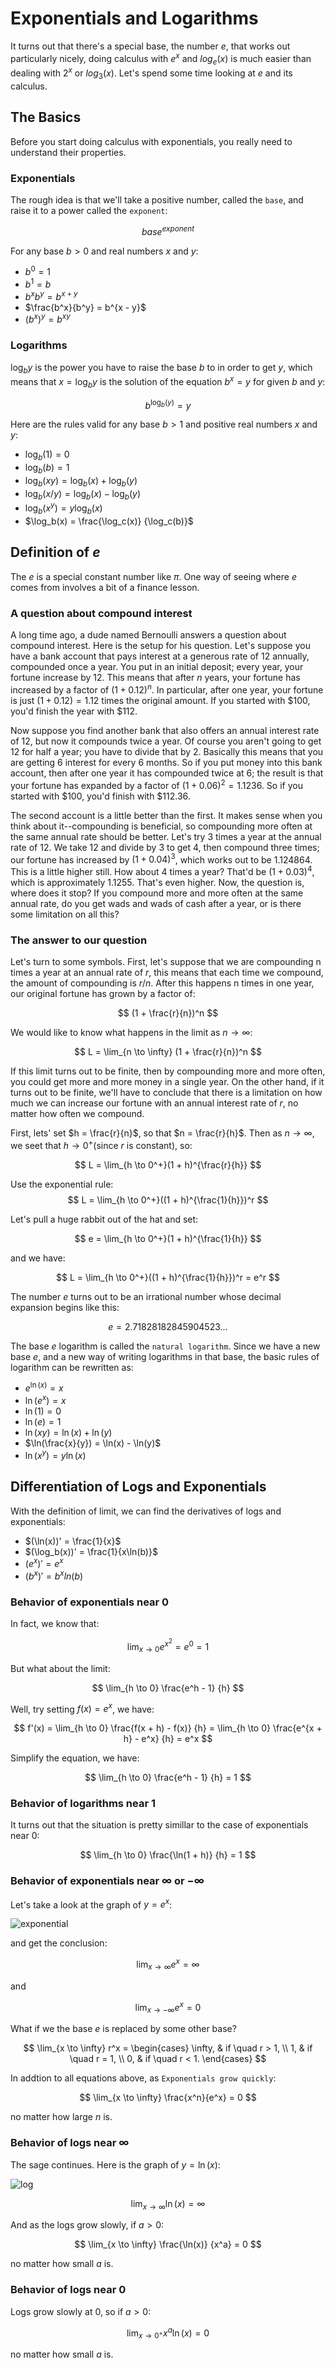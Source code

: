 # Exponentials and Logarithms
It turns out that there's a special base, the number $e$, that works out particularly nicely, doing calculus with $e^x$ and $log_e(x)$ is much easier than dealing with $2^x$ or $log_3(x)$. Let's spend some time looking at $e$ and its calculus.

## The Basics
Before you start doing calculus with exponentials, you really need to understand their properties.

### Exponentials
The rough idea is that we'll take a positive number, called the `base`, and raise it to a power called the `exponent`:

$$
base^{exponent}
$$

For any base $b > 0$ and real numbers $x$ and $y$:

- $b^0 = 1$
- $b^1 = b$
- $b^xb^y = b^{x + y}$
- $\frac{b^x}{b^y} = b^{x - y}$
- $(b^x)^y = b^{xy}$

### Logarithms
$\log_b{y}$ is the power you have to raise the base $b$ to in order to get $y$, which means that $x = \log_by$ is the solution of the equation $b^x = y$ for given $b$ and $y$:

$$
b^{\log_b(y)} = y
$$

Here are the rules valid for any base $b > 1$ and positive real numbers $x$ and $y$:

- $\log_b(1) = 0$
- $\log_b(b) = 1$
- $\log_b(xy) = \log_b(x) + \log_b(y)$
- $\log_b(x/y) = \log_b(x) - \log_b(y)$
- $\log_b(x^y) = y\log_b(x)$
- $\log_b(x) = \frac{\log_c(x)} {\log_c(b)}$

## Definition of $e$

The $e$ is a special constant number like $\pi$. One way of seeing where $e$ comes from involves a bit of a finance lesson.

### A question about compound interest
A long time ago, a dude named Bernoulli answers a question about compound interest. Here is the setup for his question. Let's suppose you have a bank account that pays interest at a generous rate of $12%$ annually, compounded once a year. You put in an initial deposit; every year, your fortune increase by $12%$. This means that after $n$ years, your fortune has increased by a factor of $(1 + 0.12)^n$. In particular, after one year, your fortune is just $(1 + 0.12) = 1.12$ times the original amount. If you started with $100, you'd finish the year with $112.

Now suppose you find another bank that also offers an annual interest rate of $12%$, but now it compounds twice a year. Of course you aren't going to get $12%$ for half a year; you have to divide that by $2$. Basically this means that you are getting $6%$ interest for every 6 months. So if you put money into this bank account, then after one year it has compounded twice at $6%$; the result is that your fortune has expanded by a factor of $(1 + 0.06)^2 = 1.1236$. So if you started with $100, you'd finish with $112.36.

The second account is a little better than the first. It makes sense when you think about it--compounding is beneficial, so compounding more often at the same annual rate should be better. Let's try 3 times a year at the annual rate of $12%$. We take $12%$ and divide by $3$ to get $4%$, then compound three times; our fortune has increased by $(1 + 0.04)^3$, which works out to be $1.124864$. This is a little higher still. How about 4 times a year? That'd be $(1 + 0.03)^4$, which is approximately $1.1255$. That's even higher. Now, the question is, where does it stop? If you compound more and more often at the same annual rate, do you get wads and wads of cash after a year, or is there some limitation on all this?

### The answer to our question

Let's turn to some symbols. First, let's suppose that we are compounding n times a year at an annual rate of $r$, this means that each time we compound, the amount of compounding is $r / n$. After this happens n times in one year, our original fortune has grown by a factor of:

$$
(1 + \frac{r}{n})^n
$$

We would like to know what happens in the limit as $n \to \infty$:

$$
L = \lim_{n \to \infty} (1 + \frac{r}{n})^n
$$

If this limit turns out to be finite, then by compounding more and more often, you could get more and more money in a single year. On the other hand, if it turns out to be finite, we'll have to conclude that there is a limitation on how much we can increase our fortune with an annual interest rate of $r$, no matter how often we compound.

First, lets' set $h = \frac{r}{n}$, so that $n = \frac{r}{h}$. Then as $n \to \infty$, we seet that $h \to 0^+$(since $r$ is constant), so:

$$
L = \lim_{h \to 0^+}(1 + h)^{\frac{r}{h}}
$$

Use the exponential rule:
$$
L = \lim_{h \to 0^+}((1 + h)^{\frac{1}{h}})^r
$$

Let's pull a huge rabbit out of the hat and set:

$$
e = \lim_{h \to 0^+}(1 + h)^{\frac{1}{h}}
$$

and we have:

$$
L = \lim_{h \to 0^+}((1 + h)^{\frac{1}{h}})^r = e^r
$$

The number $e$ turns out to be an irrational number whose decimal expansion begins like this:

$$
e = 2.71828182845904523...
$$

The base $e$ logarithm is called the `natural logarithm`. Since we have a new base $e$, and a new way of writing logarithms in that base, the basic rules of logarithm can be rewritten as:

- $e^{\ln(x)} = x$
- $\ln(e^x) = x$
- $\ln(1) = 0$
- $\ln(e) = 1$
- $\ln(xy) = \ln(x) + \ln(y)$
- $\ln(\frac{x}{y}) = \ln(x) - \ln(y)$
- $\ln(x^y) = y\ln(x)$

## Differentiation of Logs and Exponentials

With the definition of limit, we can find the derivatives of logs and exponentials:

- $(\ln(x))' = \frac{1}{x}$
- $(\log_b(x))' = \frac{1}{x\ln(b)}$
- $(e^x)' = e^x$
- $(b^x)' = b^xln(b)$

### Behavior of exponentials near 0
In fact, we know that:

$$
\lim_{x \to 0} e^{x^2} = e^0 = 1
$$

But what about the limit:

$$
\lim_{h \to 0} \frac{e^h - 1} {h}
$$

Well, try setting $f(x) = e^x$, we have:

$$
f'(x) = \lim_{h \to 0} \frac{f(x + h) - f(x)} {h} = \lim_{h \to 0} \frac{e^{x + h} - e^x} {h} = e^x
$$

Simplify the equation, we have:

$$
\lim_{h \to 0} \frac{e^h - 1} {h} = 1
$$

### Behavior of logarithms near 1

It turns out that the situation is pretty simillar to the case of exponentials near 0:

$$
\lim_{h \to 0} \frac{\ln(1 + h)} {h} = 1
$$

### Behavior of exponentials near $\infty$ or $-\infty$

Let's take a look at the graph of $y = e^x$:

![exponential](images/exp_and_log/exponential.png)

and get the conclusion:

$$
\lim_{x \to \infty} e^x = \infty
$$

and

$$
\lim_{x \to -\infty} e^x = 0
$$

What if we the base $e$ is replaced by some other base?

$$
\lim_{x \to \infty} r^x = 
\begin{cases}
\infty, & if \quad r > 1, \\
1, & if \quad r = 1, \\
0, & if \quad r < 1.
\end{cases}
$$

In addtion to all equations above, as `Exponentials grow quickly`:

$$
\lim_{x \to \infty} \frac{x^n}{e^x} = 0
$$

no matter how large $n$ is.

### Behavior of logs near $\infty$

The sage continues. Here is the graph of $y = \ln(x)$:

![log](images/exp_and_log/log.png)

$$
\lim_{x \to \infty} \ln(x) = \infty
$$

And as the logs grow slowly, if $a > 0$:

$$
\lim_{x \to \infty} \frac{\ln(x)} {x^a} = 0
$$

no matter how small $a$ is.

### Behavior of logs near 0
Logs grow slowly at $0$, so if $a > 0$:

$$
\lim_{x \to 0^+} x^a\ln(x) = 0
$$

no matter how small $a$ is.
